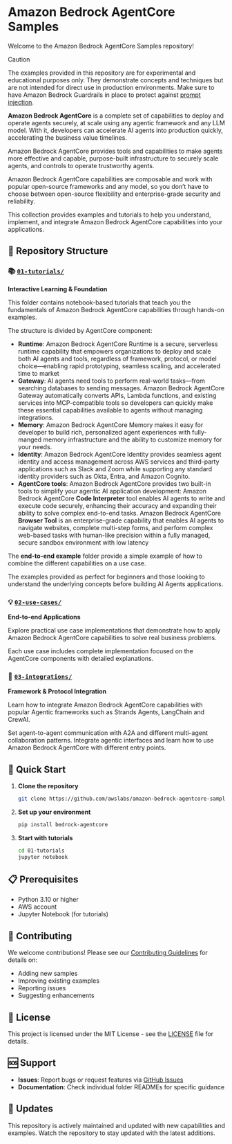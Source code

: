 # Amazon Bedrock AgentCore Samples

Welcome to the Amazon Bedrock AgentCore Samples repository! 

> [!CAUTION]
> The examples provided in this repository are for experimental and educational purposes only. They demonstrate concepts and techniques but are not intended for direct use in production environments. Make sure to have Amazon Bedrock Guardrails in place to protect against [prompt injection](https://docs.aws.amazon.com/bedrock/latest/userguide/prompt-injection.html). 

**Amazon Bedrock AgentCore** is a complete set of capabilities to deploy and operate agents securely, at scale using any agentic framework and any LLM model. 
With it, developers can accelerate AI agents into production quickly, accelerating the business value timelines. 

Amazon Bedrock AgentCore provides tools and capabilities to make agents more effective and capable, purpose-built infrastructure to securely scale agents, and 
controls to operate trustworthy agents. 

Amazon Bedrock AgentCore capabilities are composable and work with popular open-source frameworks and any model, so you don’t have to choose between 
open-source flexibility and enterprise-grade security and reliability.

This collection provides examples and tutorials to help you understand, implement, and integrate Amazon Bedrock AgentCore capabilities into your applications.

## 📁 Repository Structure

### 📚 [`01-tutorials/`](./01-tutorials/)
**Interactive Learning & Foundation**

This folder contains notebook-based tutorials that teach you the fundamentals of Amazon Bedrock AgentCore capabilities through hands-on examples.

The structure is divided by AgentCore component:
* **Runtime**: Amazon Bedrock AgentCore Runtime is a secure, serverless runtime capability that empowers organizations to deploy and scale both AI agents and tools, regardless of framework, protocol, or model choice—enabling rapid prototyping, seamless scaling, and accelerated time to market
* **Gateway**: AI agents need tools to perform real-world tasks—from searching databases to sending messages. Amazon Bedrock AgentCore Gateway automatically converts APIs, Lambda functions, and existing services into MCP-compatible tools so developers can quickly make these essential capabilities available to agents without managing integrations. 
* **Memory**: Amazon Bedrock AgentCore Memory makes it easy for developer to build rich, personalized agent experiences with fully-manged memory infrastructure and the ability to customize memory for your needs.
* **Identity**: Amazon Bedrock AgentCore Identity provides seamless agent identity and access management across AWS services and third-party applications such as Slack and Zoom while supporting any standard identity providers such as Okta, Entra, and Amazon Cognito.
* **AgentCore tools**: Amazon Bedrock AgentCore provides two built-in tools to simplify your agentic AI application development: Amazon Bedrock AgentCore **Code Interpreter** tool enables AI agents to write and execute code securely, enhancing their accuracy and expanding their ability to solve complex end-to-end tasks. Amazon Bedrock AgentCore **Browser Tool** is an enterprise-grade capability that enables AI agents to navigate websites, complete multi-step forms, and perform complex web-based tasks with human-like precision within a fully managed, secure sandbox environment with low latency


The **end-to-end example** folder provide a simple example of how to combine the different capabilities
on a use case.

The examples provided as perfect for beginners and those looking to understand the underlying concepts before building AI Agents applications.

### 💡 [`02-use-cases/`](./02-use-cases/)
**End-to-end Applications**

Explore practical use case implementations that demonstrate how to apply Amazon Bedrock AgentCore capabilities to solve real business problems.

Each use case includes complete implementation focused on the AgentCore components with detailed explanations.

### 🔌 [`03-integrations/`](./03-integrations/)
**Framework & Protocol Integration**

Learn how to integrate Amazon Bedrock AgentCore capabilities with popular Agentic frameworks such as Strands Agents, LangChain and CrewAI.

Set agent-to-agent communication with A2A and different multi-agent collaboration patterns. Integrate agentic interfaces and learn how to use 
Amazon Bedrock AgentCore with different entry points.

## 🚀 Quick Start

1. **Clone the repository**

   ```bash
   git clone https://github.com/awslabs/amazon-bedrock-agentcore-samples.git
   ```

2. **Set up your environment**

   ```bash
   pip install bedrock-agentcore
   ```

3. **Start with tutorials**
   ```bash
   cd 01-tutorials
   jupyter notebook
   ```

## 📋 Prerequisites

- Python 3.10 or higher
- AWS account
- Jupyter Notebook (for tutorials)

## 🤝 Contributing

We welcome contributions! Please see our [Contributing Guidelines](CONTRIBUTING.md) for details on:

- Adding new samples
- Improving existing examples
- Reporting issues
- Suggesting enhancements

## 📄 License

This project is licensed under the MIT License - see the [LICENSE](LICENSE) file for details.

## 🆘 Support

- **Issues**: Report bugs or request features via [GitHub Issues](https://github.com/awslabs/amazon-bedrock-agentcore-samples/issues)
- **Documentation**: Check individual folder READMEs for specific guidance

## 🔄 Updates

This repository is actively maintained and updated with new capabilities and examples. Watch the repository to stay updated with the latest additions.
